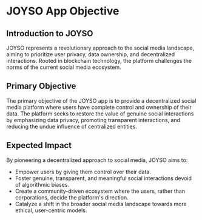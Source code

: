 # JOYSO App Objective

## Introduction to JOYSO

JOYSO represents a revolutionary approach to the social media landscape, aiming to prioritize user privacy, data ownership, and decentralized interactions. Rooted in blockchain technology, the platform challenges the norms of the current social media ecosystem.

## Primary Objective

The primary objective of the JOYSO app is to provide a decentralized social media platform where users have complete control and ownership of their data. The platform seeks to restore the value of genuine social interactions by emphasizing data privacy, promoting transparent interactions, and reducing the undue influence of centralized entities.

## Expected Impact

By pioneering a decentralized approach to social media, JOYSO aims to:
- Empower users by giving them control over their data.
- Foster genuine, transparent, and meaningful social interactions devoid of algorithmic biases.
- Create a community-driven ecosystem where the users, rather than corporations, decide the platform's direction.
- Catalyze a shift in the broader social media landscape towards more ethical, user-centric models.

